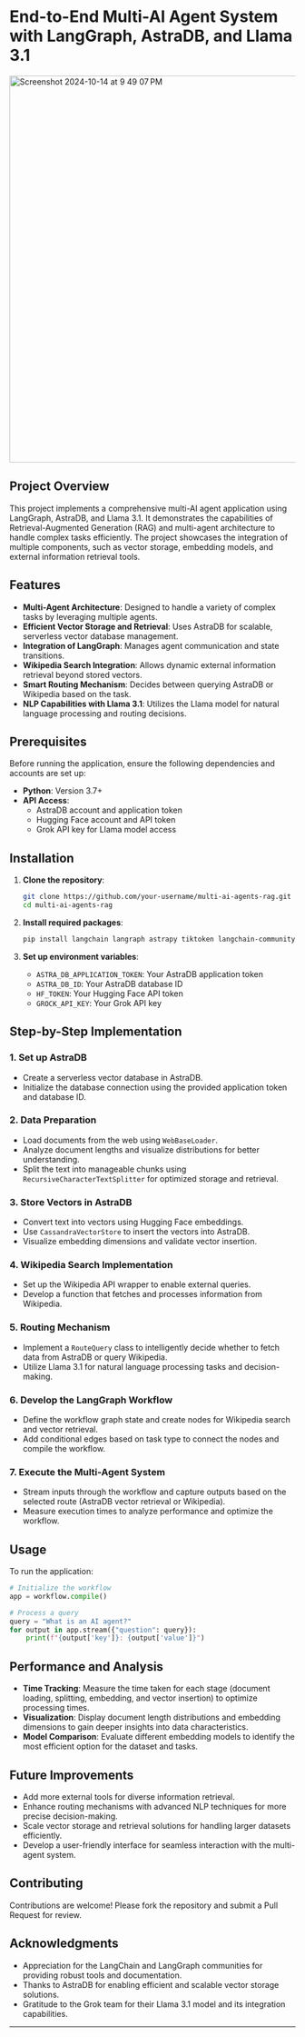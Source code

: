 # End-to-End Multi-AI Agent System with LangGraph, AstraDB, and Llama 3.1
<img width="681" alt="Screenshot 2024-10-14 at 9 49 07 PM" src="https://github.com/user-attachments/assets/ea3e99a5-54c6-457b-8fff-fd91dacc2351">


## Project Overview

This project implements a comprehensive multi-AI agent application using LangGraph, AstraDB, and Llama 3.1. It demonstrates the capabilities of Retrieval-Augmented Generation (RAG) and multi-agent architecture to handle complex tasks efficiently. The project showcases the integration of multiple components, such as vector storage, embedding models, and external information retrieval tools.

## Features

- **Multi-Agent Architecture**: Designed to handle a variety of complex tasks by leveraging multiple agents.
- **Efficient Vector Storage and Retrieval**: Uses AstraDB for scalable, serverless vector database management.
- **Integration of LangGraph**: Manages agent communication and state transitions.
- **Wikipedia Search Integration**: Allows dynamic external information retrieval beyond stored vectors.
- **Smart Routing Mechanism**: Decides between querying AstraDB or Wikipedia based on the task.
- **NLP Capabilities with Llama 3.1**: Utilizes the Llama model for natural language processing and routing decisions.

## Prerequisites

Before running the application, ensure the following dependencies and accounts are set up:

- **Python**: Version 3.7+
- **API Access**:
  - AstraDB account and application token
  - Hugging Face account and API token
  - Grok API key for Llama model access

## Installation

1. **Clone the repository**:
   ```bash
   git clone https://github.com/your-username/multi-ai-agents-rag.git
   cd multi-ai-agents-rag
   ```

2. **Install required packages**:
   ```bash
   pip install langchain langraph astrapy tiktoken langchain-community chromadb huggingface_hub wikipedia matplotlib
   ```

3. **Set up environment variables**:
   - `ASTRA_DB_APPLICATION_TOKEN`: Your AstraDB application token
   - `ASTRA_DB_ID`: Your AstraDB database ID
   - `HF_TOKEN`: Your Hugging Face API token
   - `GROCK_API_KEY`: Your Grok API key

## Step-by-Step Implementation

### 1. Set up AstraDB

- Create a serverless vector database in AstraDB.
- Initialize the database connection using the provided application token and database ID.

### 2. Data Preparation

- Load documents from the web using `WebBaseLoader`.
- Analyze document lengths and visualize distributions for better understanding.
- Split the text into manageable chunks using `RecursiveCharacterTextSplitter` for optimized storage and retrieval.

### 3. Store Vectors in AstraDB

- Convert text into vectors using Hugging Face embeddings.
- Use `CassandraVectorStore` to insert the vectors into AstraDB.
- Visualize embedding dimensions and validate vector insertion.

### 4. Wikipedia Search Implementation

- Set up the Wikipedia API wrapper to enable external queries.
- Develop a function that fetches and processes information from Wikipedia.

### 5. Routing Mechanism

- Implement a `RouteQuery` class to intelligently decide whether to fetch data from AstraDB or query Wikipedia.
- Utilize Llama 3.1 for natural language processing tasks and decision-making.

### 6. Develop the LangGraph Workflow

- Define the workflow graph state and create nodes for Wikipedia search and vector retrieval.
- Add conditional edges based on task type to connect the nodes and compile the workflow.

### 7. Execute the Multi-Agent System

- Stream inputs through the workflow and capture outputs based on the selected route (AstraDB vector retrieval or Wikipedia).
- Measure execution times to analyze performance and optimize the workflow.

## Usage

To run the application:

```python
# Initialize the workflow
app = workflow.compile()

# Process a query
query = "What is an AI agent?"
for output in app.stream({"question": query}):
    print(f"{output['key']}: {output['value']}")
```

## Performance and Analysis

- **Time Tracking**: Measure the time taken for each stage (document loading, splitting, embedding, and vector insertion) to optimize processing times.
- **Visualization**: Display document length distributions and embedding dimensions to gain deeper insights into data characteristics.
- **Model Comparison**: Evaluate different embedding models to identify the most efficient option for the dataset and tasks.

## Future Improvements

- Add more external tools for diverse information retrieval.
- Enhance routing mechanisms with advanced NLP techniques for more precise decision-making.
- Scale vector storage and retrieval solutions for handling larger datasets efficiently.
- Develop a user-friendly interface for seamless interaction with the multi-agent system.

## Contributing

Contributions are welcome! Please fork the repository and submit a Pull Request for review.


## Acknowledgments

- Appreciation for the LangChain and LangGraph communities for providing robust tools and documentation.
- Thanks to AstraDB for enabling efficient and scalable vector storage solutions.
- Gratitude to the Grok team for their Llama 3.1 model and its integration capabilities.

---

